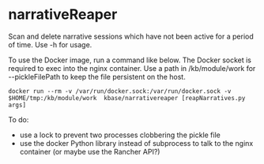 # narrativeReaper
Scan and delete narrative sessions which have not been active for a period of time.  Use -h for usage.

To use the Docker image, run a command like below.  The Docker socket is required to exec into the nginx container.  Use a path in /kb/module/work for --pickleFilePath to keep the file persistent on the host.

    docker run --rm -v /var/run/docker.sock:/var/run/docker.sock -v $HOME/tmp:/kb/module/work  kbase/narrativereaper [reapNarratives.py args]

To do:

* use a lock to prevent two processes clobbering the pickle file
* use the docker Python library instead of subprocess to talk to the nginx container (or maybe use the Rancher API?)

